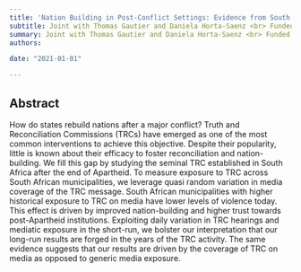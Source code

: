 ```yaml
---
title: 'Nation Building in Post-Conflict Settings: Evidence from South Africa'
subtitle: Joint with Thomas Gautier and Daniela Horta-Saenz <br> Funded by UNU WIDER and CEPR-STEG SGR 
summary: Joint with Thomas Gautier and Daniela Horta-Saenz <br> Funded by UNU WIDER and CEPR-STEG SGR 
authors:

date: "2021-01-01"

---
```


## Abstract

How do states rebuild nations after a major conflict? Truth and Reconciliation Commissions (TRCs) have emerged as one of the most common interventions to achieve this objective. Despite their popularity, little is known about their efficacy to foster reconciliation and nation-building. We fill this gap by studying the seminal TRC established in South Africa after the end of Apartheid. To measure exposure to TRC across South African municipalities, we leverage quasi random variation in media coverage of the TRC message. South African municipalities with higher historical exposure to TRC on media have lower levels of violence today. This effect is driven by improved nation-building and higher trust towards post-Apartheid institutions. Exploiting daily variation in TRC hearings and mediatic exposure in the short-run, we bolster our interpretation that our long-run results are forged in the years of the TRC activity. The same evidence suggests that our results are driven by the coverage of TRC on media as opposed to generic media exposure.